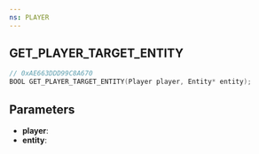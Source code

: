 ```yaml
---
ns: PLAYER
---
```

## GET_PLAYER_TARGET_ENTITY

```c
// 0xAE663DDD99C8A670
BOOL GET_PLAYER_TARGET_ENTITY(Player player, Entity* entity);
```

## Parameters
* **player**:
* **entity**:

